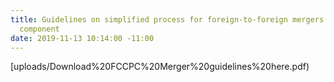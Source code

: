 ```yaml
---
title: Guidelines on simplified process for foreign-to-foreign mergers with Nigerian
  component
date: 2019-11-13 10:14:00 -11:00
---
```


[uploads/Download%20FCCPC%20Merger%20guidelines%20here.pdf)